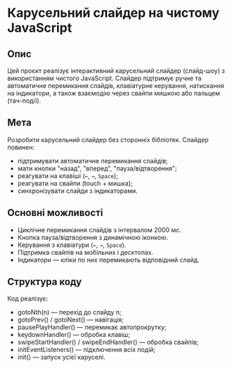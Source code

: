 # Карусельний слайдер на чистому JavaScript

## Опис
Цей проєкт реалізує інтерактивний карусельний слайдер (слайд-шоу) з використанням чистого JavaScript. Слайдер підтримує ручне та автоматичне перемикання слайдів, клавіатурне керування, натискання на індикатори, а також взаємодію через свайпи мишкою або пальцем (тач-події).

## Мета

Розробити карусельний слайдер без сторонніх бібліотек. Слайдер повинен:
- підтримувати автоматичне перемикання слайдів;
- мати кнопки "назад", "вперед", "пауза/відтворення";
- реагувати на клавіші (`←`, `→`, `Space`);
- реагувати на свайпи (touch + мишка);
- синхронізувати слайди з індикаторами.

## Основні можливості

- Циклічне перемикання слайдів з інтервалом 2000 мс.
- Кнопка пауза/відтворення з динамічною іконкою.
- Керування з клавіатури (`←`, `→`, `Space`).
- Підтримка свайпів на мобільних і десктопах.
- Індикатори — кліки по них перемикають відповідний слайд.

## Структура коду

Код реалізує:

- gotoNth(n) — перехід до слайду n;
- gotoPrev() / gotoNext() — навігація;
- pausePlayHandler() — перемикає автопрокрутку;
- keydownHandler() — обробка клавіш;
- swipeStartHandler() / swipeEndHandler() — обробка свайпів;
- initEventListeners() — підключення всіх подій;
- init() — запуск усієї каруселі.
